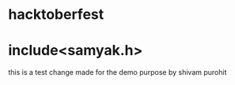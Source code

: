 # hacktoberfest
# include<samyak.h>
this is a test change made for the demo purpose by shivam purohit
